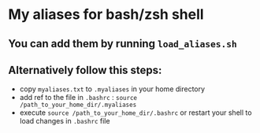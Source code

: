 # My aliases for bash/zsh shell

## You can add them by running `load_aliases.sh`

## Alternatively follow this steps:
- copy `myaliases.txt` to `.myaliases` in your home directory
- add ref to the file in `.bashrc` : `source /path_to_your_home_dir/.myaliases`
- execute `source /path_to_your_home_dir/.bashrc` or restart your shell to load changes in `.bashrc` file
